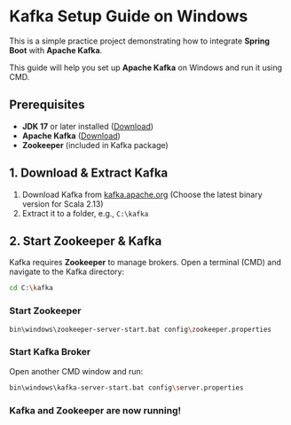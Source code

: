 # Kafka Setup Guide on Windows

This is a simple practice project demonstrating how to integrate **Spring Boot** with **Apache Kafka**.

This guide will help you set up **Apache Kafka** on Windows and run it using CMD.

## Prerequisites
- **JDK 17** or later installed ([Download](https://adoptium.net/))
- **Apache Kafka** ([Download](https://kafka.apache.org/downloads))
- **Zookeeper** (included in Kafka package)

## 1. Download & Extract Kafka
1. Download Kafka from [kafka.apache.org](https://kafka.apache.org/downloads) (Choose the latest binary version for Scala 2.13)
2. Extract it to a folder, e.g., `C:\kafka`

## 2. Start Zookeeper & Kafka

Kafka requires **Zookeeper** to manage brokers. Open a terminal (CMD) and navigate to the Kafka directory:

```sh
cd C:\kafka
```

### Start Zookeeper
```sh
bin\windows\zookeeper-server-start.bat config\zookeeper.properties
```

### Start Kafka Broker
Open another CMD window and run:
```sh
bin\windows\kafka-server-start.bat config\server.properties
```

### Kafka and Zookeeper are now running!

